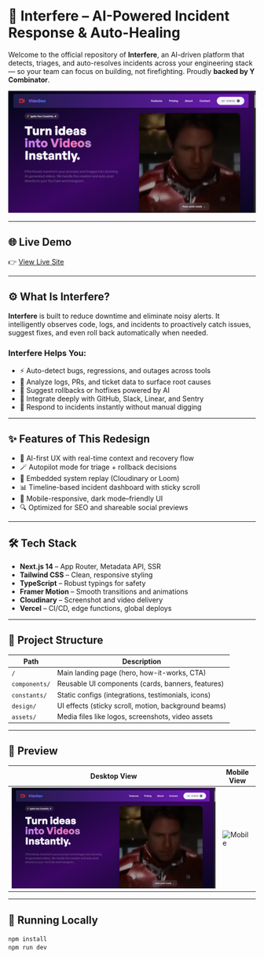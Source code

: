 # 🧠 Interfere – AI-Powered Incident Response & Auto-Healing

Welcome to the official repository of **Interfere**, an AI-driven platform that detects, triages, and auto-resolves incidents across your engineering stack — so your team can focus on building, not firefighting. Proudly **backed by Y Combinator**.

![Interfere Banner](public/preview.png) <!-- Replace with your OG image -->

---

## 🌐 Live Demo

👉 [View Live Site](https://interfere.vercel.app/) <!-- Replace with your deployed link -->

---

## ⚙️ What Is Interfere?

**Interfere** is built to reduce downtime and eliminate noisy alerts. It intelligently observes code, logs, and incidents to proactively catch issues, suggest fixes, and even roll back automatically when needed.

### Interfere Helps You:
- ⚡ Auto-detect bugs, regressions, and outages across tools
- 🧠 Analyze logs, PRs, and ticket data to surface root causes
- 🔁 Suggest rollbacks or hotfixes powered by AI
- 🔗 Integrate deeply with GitHub, Slack, Linear, and Sentry
- 🚨 Respond to incidents instantly without manual digging

---

## ✨ Features of This Redesign

- 🤖 AI-first UX with real-time context and recovery flow
- 🪄 Autopilot mode for triage + rollback decisions
- 🎥 Embedded system replay (Cloudinary or Loom)
- 📊 Timeline-based incident dashboard with sticky scroll
- 📱 Mobile-responsive, dark mode–friendly UI
- 🔍 Optimized for SEO and shareable social previews

---

## 🛠️ Tech Stack

- **Next.js 14** – App Router, Metadata API, SSR
- **Tailwind CSS** – Clean, responsive styling
- **TypeScript** – Robust typings for safety
- **Framer Motion** – Smooth transitions and animations
- **Cloudinary** – Screenshot and video delivery
- **Vercel** – CI/CD, edge functions, global deploys

---

## 📂 Project Structure

| Path                  | Description                                           |
|----------------------|-------------------------------------------------------|
| `/`                   | Main landing page (hero, how-it-works, CTA)          |
| `components/`         | Reusable UI components (cards, banners, features)    |
| `constants/`          | Static configs (integrations, testimonials, icons)   |
| `design/`             | UI effects (sticky scroll, motion, background beams) |
| `assets/`             | Media files like logos, screenshots, video assets    |

---
## 📸 Preview

| Desktop View                              | Mobile View                               |
| ---------------------------------------- | ----------------------------------------- |
| ![Desktop](public/preview.png)   | ![Mobile](public/previewm.png)      |

---
## 🧪 Running Locally

```bash
npm install
npm run dev
